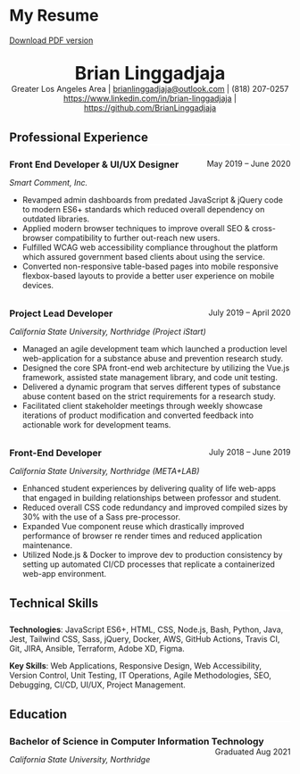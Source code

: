 # My Resume
<a href="/assets/Brian-Linggadjaja_Resume.pdf" target="blank">Download PDF version</a>

<br>

<section class="contact">
  <strong class="name">Brian Linggadjaja</strong>
  Greater Los Angeles Area | <a href="mailto:brianlinggadjaja@outlook.com">brianlinggadjaja@outlook.com</a> | (818) 207-0257
  <a href="https://www.linkedin.com/in/brian-linggadjaja" target="blank">https://www.linkedin.com/in/brian-linggadjaja</a> | <a href="https://github.com/BrianLinggadjaja" target="blank">https://github.com/BrianLinggadjaja</a>
</section>

<section class="experience">

<div class="seperator">
  <h2 class="no-margin-bottom">Professional Experience</h2>
</div>

<div class="container">

<h3 class="title">Front End Developer & UI/UX Designer</h3><span class="float-right">May 2019 – June 2020</span>

*Smart Comment, Inc.*

- Revamped admin dashboards from predated JavaScript & jQuery code to modern ES6+ standards which reduced overall dependency on outdated libraries.
- Applied modern browser techniques to improve overall SEO & cross-browser compatibility to further out-reach new users.
- Fulfilled WCAG web accessibility compliance throughout the platform which assured government based clients about using the service.
- Converted non-responsive table-based pages into mobile responsive flexbox-based layouts to provide a better user experience on mobile devices.

</div>

<div class="container">

<h3 class="title">Project Lead Developer</h3><span class="float-right">July 2019 – April 2020</span>

*California State University, Northridge (Project iStart)*

- Managed an agile development team which launched a production level web-application for a substance abuse and prevention research study.
- Designed the core SPA front-end web architecture by utilizing the Vue.js framework, assisted state management library, and code unit testing.
- Delivered a dynamic program that serves different types of substance abuse content based on the strict requirements for a research study.
- Facilitated client stakeholder meetings through weekly showcase iterations of product modification and converted feedback into actionable work for development teams.

</div>

<div class="container">

<h3 class="title">Front-End Developer</h3><span class="float-right">July 2018 – June 2019</span>

*California State University, Northridge (META+LAB)*

- Enhanced student experiences by delivering quality of life web-apps that engaged in building relationships between professor and student.
- Reduced overall CSS code redundancy and improved compiled sizes by 30% with the use of a Sass pre-processor.
- Expanded Vue component reuse which drastically improved performance of browser re render times and reduced application maintenance.
- Utilized Node.js & Docker to improve dev to production consistency by setting up automated CI/CD processes that replicate a containerized web-app environment.

</div>

<div class="seperator">
  <h2 class="no-margin-bottom">Technical Skills</h2>
</div>

<div class="container">

**Technologies**: JavaScript ES6+, HTML, CSS, Node.js, Bash, Python, Java, Jest, Tailwind CSS, Sass, jQuery,
Docker, AWS, GitHub Actions, Travis CI, Git, JIRA, Ansible, Terraform, Adobe XD, Figma.

**Key Skills**: Web Applications, Responsive Design, Web Accessibility, Version Control, Unit Testing, IT
Operations, Agile Methodologies, SEO, Debugging, CI/CD, UI/UX, Project Management.

</div>

<div class="seperator">
  <h2 class="no-margin-bottom">Education</h2>
</div>

<div class="container">

<h3 class="title">Bachelor of Science in Computer Information Technology</h3><span class="float-right">Graduated Aug 2021</span>

*California State University, Northridge*

</div>

</section>

<style>
.name, .contact {
  text-align: center;
  margin-bottom: 2rem;
}

.name {
  display: block;
  font-size: 2rem;
  margin: 0 auto;
}

.title {
  display: inline;
}

/* Helpers */
.seperator {
  border-bottom: 0.15rem solid white;
  margin-bottom: 1.5rem;
}

.container {
  margin-bottom: 2rem;
}

.no-margin-bottom {
  margin-bottom: 0;
}

.float-right {
  float: right;
}
</style>
